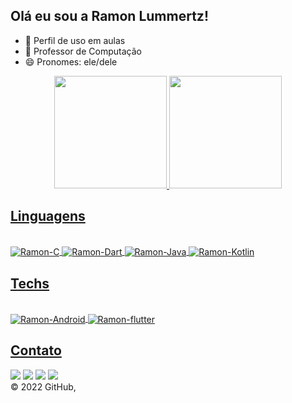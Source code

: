 ## Olá eu sou a Ramon Lummertz!
- 🔭 Perfil de uso em aulas
- 🌱 Professor de Computação
- 😄 Pronomes: ele/dele
<div align="center">
  <a href="https://github.com/ramonsl">
  <img height="180em" src="https://github-readme-stats.vercel.app/api?username=ramonsl&show_icons=true&theme=dark&include_all_commits=true&count_private=true"/>
  <img height="180em" src="https://github-readme-stats.vercel.app/api/top-langs/?username=ramonsl&layout=compact&langs_count=7&theme=dark"/>
</div>
<H2>Linguagens</h2>
<div style="display: inline_block"><br>
  <img align="center" alt="Ramon-C" src="https://img.shields.io/badge/C-00599C?style=for-the-badge&logo=c&logoColor=white">
  <img align="center" alt="Ramon-Dart" src="https://img.shields.io/badge/Dart-0175C2?style=for-the-badge&logo=dart&logoColor=white">
  <img align="center" alt="Ramon-Java"  src="https://img.shields.io/badge/Java-ED8B00?style=for-the-badge&logo=java&logoColor=white">
  <img align="center" alt="Ramon-Kotlin" src="https://img.shields.io/badge/Kotlin-0095D5?&style=for-the-badge&logo=kotlin&logoColor=white">
 </div>
  
  <H2>Techs</h2>
<div style="display: inline_block"><br>
  <img align="center" alt="Ramon-Android" src="https://img.shields.io/badge/Android-3DDC84?style=for-the-badge&logo=android&logoColor=white">
  <img align="center" alt="Ramon-flutter" src="https://img.shields.io/badge/Flutter-02569B?style=for-the-badge&logo=flutter&logoColor=white">
 </div>

  <H2>Contato</h2>
 
<div style="display: inline_block"> 
  <a href="https://www.youtube.com/channel/UCuUA1M522XqwEAD6aDHSqgg" target="_blank"><img src="https://img.shields.io/badge/YouTube-FF0000?style=for-the-badge&logo=youtube&logoColor=white" target="_blank"></a>
  <a href="https://instagram.com/ramonsl" target="_blank"><img src="https://img.shields.io/badge/-Instagram-%23E4405F?style=for-the-badge&logo=instagram&logoColor=white" target="_blank"></a>
  <a href = "mailto:ramonsl@gmail.com"><img src="https://img.shields.io/badge/Gmail-D14836?style=for-the-badge&logo=gmail&logoColor=white" target="_blank"></a>
  <a href="https://www.linkedin.com/in/ramon-lummertz-28272121/" target="_blank"><img src="https://img.shields.io/badge/LinkedIn-0077B5?style=for-the-badge&logo=linkedin&logoColor=white" target="_blank"></a> 
</div>
© 2022 GitHub,
